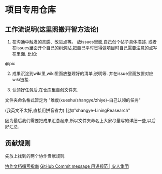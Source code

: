 # 项目专用仓库

## 工作流说明(这里照搬开智方法论)
1. 在沟通中触发的灵感、改进点等。
放issues里面,自己创个帖子具体描述.
或者在issues里面开个自己的树洞贴,把自己平时觉得做项目时自己需要注意的点写在里面.
比如: 

@pic

2. 成果沉淀到wiki里,wiki里面放整理好的清单,说明等.
并在issue里面放置对应wiki链接.


3. 认领好任务后,在仓库里自创文件夹.

文件夹命名格式暂定为
"维度(xueshu/shangye/zhiye)-自己认领的任务"

(我英文不太好,直接用拼音省力)
比如"shangye-LiningReasearch"

因为最后我们需要把成果汇总起来,所以文件夹命名上大家尽量写的详细一些,以后好汇总.


## 贡献规则
先放上找到的两个协作贡献规则.

[协作文档撰写指南](https://github.com/OpenMindClub/Share/wiki/HbDoc)
[GitHub Commit message 用语规范 | 安人集团](https://github.com/OpenMindClub/Share/wiki/HbGitHubCommitMessage)